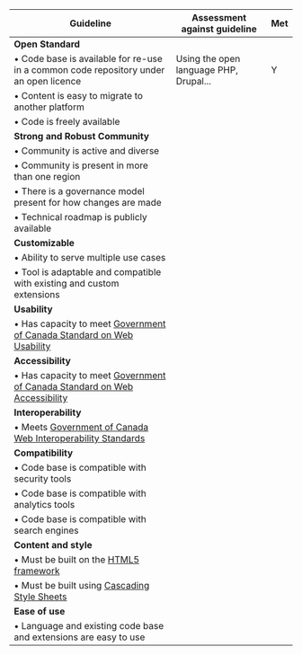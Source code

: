 | Guideline                                                    | Assessment against guideline       | Met |
|--------------------------------------------------------------|---|---------------------------------|
|**Open Standard**|
|• Code base is available for re-use in a common code repository under an open licence | Using the open language PHP, Drupal...           | Y  |
|• Content is easy to migrate to another platform |     |   |
|• Code is freely available |   |  |
|**Strong and Robust Community**| |
|• Community is active and diverse|   |   |
|• Community is present in more than one region
|• There is a governance model present for how changes are made |
|• Technical roadmap is publicly available |    |
|**Customizable** |   |
|• Ability to serve multiple use cases |   |
|• Tool is adaptable and compatible with existing and custom extensions |   |
|**Usability**|    |
|• Has capacity to meet [Government of Canada Standard on Web Usability](https://www.tbs-sct.gc.ca/pol/doc-eng.aspx?id=24227&section=html) |    |
|**Accessibility**|  |
|• Has capacity to meet [Government of Canada Standard on Web Accessibility](https://www.tbs-sct.gc.ca/pol/doc-eng.aspx?id=23601) |   |
|**Interoperability**|   |
|• Meets [Government of Canada Web Interoperability Standards](https://www.tbs-sct.gc.ca/pol/doc-eng.aspx?id=25875) |   |
|**Compatibility**|   |
|• Code base is compatible with security tools |   |
|• Code base is compatible with analytics tools |  |
|• Code base is compatible with search engines |   |
|**Content and style**|   |
|• Must be built on the [HTML5 framework](https://www.w3.org/TR/html5/)|   |
|• Must be built using [Cascading Style Sheets](https://www.w3.org/Style/CSS/Overview.en.html)|   |
|**Ease of use**|  |
|• Language and existing code base and extensions are easy to use |   |
